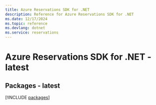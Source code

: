 ```yaml
---
title: Azure Reservations SDK for .NET
description: Reference for Azure Reservations SDK for .NET
ms.date: 12/17/2024
ms.topic: reference
ms.devlang: dotnet
ms.service: reservations
---
```

# Azure Reservations SDK for .NET - latest
## Packages - latest
[!INCLUDE [packages](reservations-index.md)]